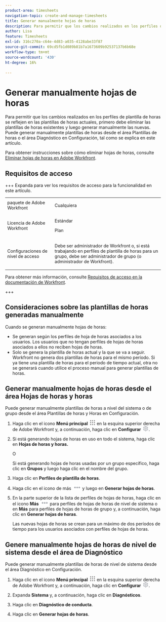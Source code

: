 ```yaml
---
product-area: timesheets
navigation-topic: create-and-manage-timesheets
title: Generar manualmente hojas de horas
description: Para permitir que los cambios realizados en los perfiles de plantilla de horas se reflejen en las plantillas de horas actuales, primero debe eliminar las plantillas de horas existentes y luego generar manualmente las nuevas. Puede generar manualmente plantillas de horas desde el área Plantillas de horas o el área Diagnóstico en Configuración, tal como se explica en este artículo.
author: Lisa
feature: Timesheets
exl-id: 316c270a-c64e-4d83-a035-4128abe33f87
source-git-commit: 69cd5fb1d089b81b7a1673609b92537137b6b68e
workflow-type: tm+mt
source-wordcount: '430'
ht-degree: 16%

---
```


# Generar manualmente hojas de horas

Para permitir que los cambios realizados en los perfiles de plantilla de horas se reflejen en las plantillas de horas actuales, primero debe eliminar las plantillas de horas existentes y luego generar manualmente las nuevas. Puede generar manualmente plantillas de horas desde el área Plantillas de horas o el área Diagnóstico en Configuración, tal como se explica en este artículo.

Para obtener instrucciones sobre cómo eliminar hojas de horas, consulte [Eliminar hojas de horas en Adobe Workfront](../../timesheets/create-and-manage-timesheets/delete-timesheets.md).

## Requisitos de acceso

+++ Expanda para ver los requisitos de acceso para la funcionalidad en este artículo.

<table style="table-layout:auto">
 <col> 
 <col>
 <tbody> 
  <tr> 
   <td>paquete de Adobe Workfront</td> 
   <td><p>Cualquiera</p></td> 
  </tr> 
  <tr> 
   <td>Licencia de Adobe Workfront</td> 
   <td>
   <p>Estándar</p>
   <p>Plan</p></td>
  </tr> 
  <tr> 
   <td>Configuraciones de nivel de acceso</td> 
   <td><p>Debe ser administrador de Workfront o, si está trabajando en perfiles de plantilla de horas para un grupo, debe ser administrador de grupo (o administrador de Workfront).</p> </td> 
  </tr> 
 </tbody> 
</table>

Para obtener más información, consulte [Requisitos de acceso en la documentación de Workfront](/help/quicksilver/administration-and-setup/add-users/access-levels-and-object-permissions/access-level-requirements-in-documentation.md).

+++

## Consideraciones sobre las plantillas de horas generadas manualmente

Cuando se generan manualmente hojas de horas:

* Se generan según los perfiles de hoja de horas asociados a los usuarios. Los usuarios que no tengan perfiles de hojas de horas asociados a ellos no reciben hojas de horas.
* Solo se genera la plantilla de horas actual y la que se va a seguir. Workfront no genera dos plantillas de horas para el mismo período. Si ya tiene una plantilla de horas para el periodo de tiempo actual, otra no se generará cuando utilice el proceso manual para generar plantillas de horas.

## Generar manualmente hojas de horas desde el área Hojas de horas y horas

Puede generar manualmente plantillas de horas a nivel del sistema o de grupo desde el área Plantillas de horas y Horas en Configuración.

1. Haga clic en el icono **Menú principal** ![](assets/main-menu-icon.png) en la esquina superior derecha de Adobe Workfront y, a continuación, haga clic en **Configurar** ![](assets/gear-icon-settings.png).

1. Si está generando hojas de horas en uso en todo el sistema, haga clic en **Hojas de horas y horas.**

   O

   Si está generando hojas de horas usadas por un grupo específico, haga clic en **Grupos** y luego haga clic en el nombre del grupo.

1. Haga clic en **Perfiles de plantilla de horas**.
1. Haga clic en el icono de más ![icono de más](assets/more-icon.png) y luego en **Generar hojas de horas**.

1. En la parte superior de la lista de perfiles de hojas de horas, haga clic en el icono **Más** ![Icono de más](assets/more-icon.png) para perfiles de hojas de horas de nivel de sistema o en **Más** para perfiles de hojas de horas de grupo y, a continuación, haga clic en **Generar hojas de horas**.

   Las nuevas hojas de horas se crean para un máximo de dos períodos de tiempo para los usuarios asociados con perfiles de hojas de horas.

## Genere manualmente hojas de horas de nivel de sistema desde el área de Diagnóstico

Puede generar manualmente plantillas de horas de nivel de sistema desde el área Diagnóstico en Configuración.

1. Haga clic en el icono **Menú principal** ![](assets/main-menu-icon.png) en la esquina superior derecha de Adobe Workfront y, a continuación, haga clic en **Configurar** ![](assets/gear-icon-settings.png).

1. Expanda **Sistema** y, a continuación, haga clic en **Diagnósticos**.

1. Haga clic en **Diagnóstico de conducta**.
1. Haga clic en **Generar hojas de horas**.
